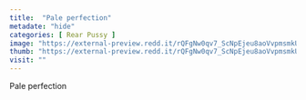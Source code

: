 ```yaml
---
title:  "Pale perfection"
metadate: "hide"
categories: [ Rear Pussy ]
image: "https://external-preview.redd.it/rQFgNw0qv7_ScNpEjeu8aoVvpmsmkU3zZW_YHvCsWYA.jpg?auto=webp&s=1827b17c6f6ec0f3f1059960b219712312ff13ed"
thumb: "https://external-preview.redd.it/rQFgNw0qv7_ScNpEjeu8aoVvpmsmkU3zZW_YHvCsWYA.jpg?width=1080&crop=smart&auto=webp&s=cbee80632d55cf9328d243a7ddc2d84d388d4d8d"
visit: ""
---
```

Pale perfection
